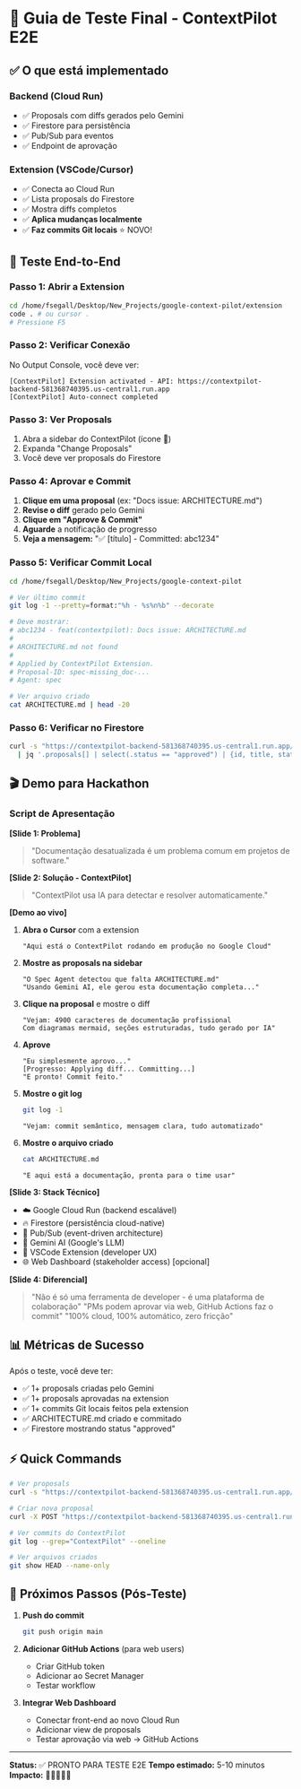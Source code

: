 # 🎯 Guia de Teste Final - ContextPilot E2E

## ✅ O que está implementado

### Backend (Cloud Run)
- ✅ Proposals com diffs gerados pelo Gemini
- ✅ Firestore para persistência
- ✅ Pub/Sub para eventos
- ✅ Endpoint de aprovação

### Extension (VSCode/Cursor)
- ✅ Conecta ao Cloud Run
- ✅ Lista proposals do Firestore
- ✅ Mostra diffs completos
- ✅ **Aplica mudanças localmente**
- ✅ **Faz commits Git locais** ⭐ NOVO!

## 🧪 Teste End-to-End

### Passo 1: Abrir a Extension

```bash
cd /home/fsegall/Desktop/New_Projects/google-context-pilot/extension
code . # ou cursor .
# Pressione F5
```

### Passo 2: Verificar Conexão

No Output Console, você deve ver:
```
[ContextPilot] Extension activated - API: https://contextpilot-backend-581368740395.us-central1.run.app
[ContextPilot] Auto-connect completed
```

### Passo 3: Ver Proposals

1. Abra a sidebar do ContextPilot (ícone 🚀)
2. Expanda "Change Proposals"
3. Você deve ver proposals do Firestore

### Passo 4: Aprovar e Commit

1. **Clique em uma proposal** (ex: "Docs issue: ARCHITECTURE.md")
2. **Revise o diff** gerado pelo Gemini
3. **Clique em "Approve & Commit"**
4. **Aguarde** a notificação de progresso
5. **Veja a mensagem:** "✅ [título] - Committed: abc1234"

### Passo 5: Verificar Commit Local

```bash
cd /home/fsegall/Desktop/New_Projects/google-context-pilot

# Ver último commit
git log -1 --pretty=format:"%h - %s%n%b" --decorate

# Deve mostrar:
# abc1234 - feat(contextpilot): Docs issue: ARCHITECTURE.md
# 
# ARCHITECTURE.md not found
#
# Applied by ContextPilot Extension.
# Proposal-ID: spec-missing_doc-...
# Agent: spec

# Ver arquivo criado
cat ARCHITECTURE.md | head -20
```

### Passo 6: Verificar no Firestore

```bash
curl -s "https://contextpilot-backend-581368740395.us-central1.run.app/proposals?workspace_id=contextpilot" \
  | jq '.proposals[] | select(.status == "approved") | {id, title, status}'
```

## 🎬 Demo para Hackathon

### Script de Apresentação

**[Slide 1: Problema]**
> "Documentação desatualizada é um problema comum em projetos de software."

**[Slide 2: Solução - ContextPilot]**
> "ContextPilot usa IA para detectar e resolver automaticamente."

**[Demo ao vivo]**

1. **Abra o Cursor** com a extension
   ```
   "Aqui está o ContextPilot rodando em produção no Google Cloud"
   ```

2. **Mostre as proposals na sidebar**
   ```
   "O Spec Agent detectou que falta ARCHITECTURE.md"
   "Usando Gemini AI, ele gerou esta documentação completa..."
   ```

3. **Clique na proposal** e mostre o diff
   ```
   "Vejam: 4900 caracteres de documentação profissional
   Com diagramas mermaid, seções estruturadas, tudo gerado por IA"
   ```

4. **Aprove**
   ```
   "Eu simplesmente aprovo..."
   [Progresso: Applying diff... Committing...]
   "E pronto! Commit feito."
   ```

5. **Mostre o git log**
   ```bash
   git log -1
   ```
   ```
   "Vejam: commit semântico, mensagem clara, tudo automatizado"
   ```

6. **Mostre o arquivo criado**
   ```bash
   cat ARCHITECTURE.md
   ```
   ```
   "E aqui está a documentação, pronta para o time usar"
   ```

**[Slide 3: Stack Técnico]**
- ☁️ Google Cloud Run (backend escalável)
- 🔥 Firestore (persistência cloud-native)
- 📡 Pub/Sub (event-driven architecture)
- 🤖 Gemini AI (Google's LLM)
- 🔧 VSCode Extension (developer UX)
- 🌐 Web Dashboard (stakeholder access) [opcional]

**[Slide 4: Diferencial]**
> "Não é só uma ferramenta de developer - é uma plataforma de colaboração"
> "PMs podem aprovar via web, GitHub Actions faz o commit"
> "100% cloud, 100% automático, zero fricção"

## 📊 Métricas de Sucesso

Após o teste, você deve ter:

- ✅ 1+ proposals criadas pelo Gemini
- ✅ 1+ proposals aprovadas na extension
- ✅ 1+ commits Git locais feitos pela extension
- ✅ ARCHITECTURE.md criado e commitado
- ✅ Firestore mostrando status "approved"

## ⚡ Quick Commands

```bash
# Ver proposals
curl -s "https://contextpilot-backend-581368740395.us-central1.run.app/proposals?workspace_id=contextpilot" | jq '.proposals[] | {id, title, status}'

# Criar nova proposal
curl -X POST "https://contextpilot-backend-581368740395.us-central1.run.app/proposals/create?workspace_id=contextpilot" -d '{}'

# Ver commits do ContextPilot
git log --grep="ContextPilot" --oneline

# Ver arquivos criados
git show HEAD --name-only
```

## 🎉 Próximos Passos (Pós-Teste)

1. **Push do commit** 
   ```bash
   git push origin main
   ```

2. **Adicionar GitHub Actions** (para web users)
   - Criar GitHub token
   - Adicionar ao Secret Manager
   - Testar workflow

3. **Integrar Web Dashboard**
   - Conectar front-end ao novo Cloud Run
   - Adicionar view de proposals
   - Testar aprovação via web → GitHub Actions

---

**Status:** ✅ PRONTO PARA TESTE E2E
**Tempo estimado:** 5-10 minutos
**Impacto:** 🚀🚀🚀🚀🚀
